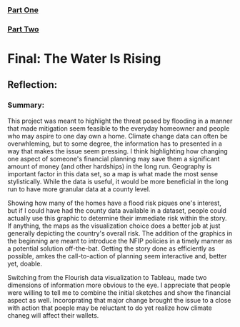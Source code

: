 
### [Part One](https://jada-johnson.github.io/portfolio/finalprojectpartone.html)
### [Part Two](https://jada-johnson.github.io/portfolio/finalprojectparttwo.html)

# Final: The Water Is Rising

<script src="https://carnegiemellon.shorthandstories.com/the-water-is-rising/embed.js"></script>

## Reflection:
### Summary:
This project was meant to highlight the threat posed by flooding in a manner that made mitigation seem feasible to the everyday homeowner and people who may aspire to one day own a home. Climate change data can often be overwhleming, but to some degree, the information has to presented in a way that makes the issue seem pressing. I think highlighting how changing one aspect of someone's financial planning may save them a significant amount of money (and other hardships) in the long run. Geography is important factor in this data set, so a map is what made the most sense stylistically. While the data is useful, it would be more beneficial in the long run to have more granular data at a county level.

Showing how many of the homes have a flood risk piques one's interest, but if I could have had the county data available in a dataset, people could actually use this graphic to determine their immediate risk within the story. If anything, the maps as the visualization choice does a better job at just generally depicting the country's overall risk. The addition of the graphics in the beginning are meant to introduce the NFIP policies in a timely manner as a potential solution off-the-bat. Getting the story done as efficiently as possible, amkes the call-to-action of planning seem interactive and, better yet, doable.

Switching from the Flourish data visualization to Tableau, made two dimensions of information more obvious to the eye. I appreciate that people were willing to tell me to combine the initial sketches and show the financial aspect as well. Incoroprating that major change brought the issue to a close with action that poeple may be reluctant to do yet realize how climate chaneg will affect their wallets.

